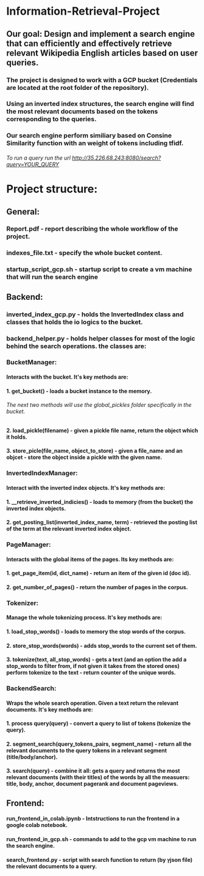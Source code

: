 # Information-Retrieval-Project

## Our goal: Design and implement a search engine that can efficiently and effectively retrieve relevant Wikipedia English articles based on user queries.
### The project is designed to work with a GCP bucket (Credentials are located at the root folder of the repository).
### Using an inverted index structures, the search engine will find the most relevant documents based on the tokens corresponding to the queries.
### Our search engine perform similiary based on Consine Similarity function with an weight of tokens including tfidf.
###### To run a query run the url http://35.226.68.243:8080/search?query=YOUR_QUERY

# Project structure:

## General:
### Report.pdf - report describing the whole workflow of the project.
### indexes_file.txt - specify the whole bucket content.
### startup_script_gcp.sh - startup script to create a vm machine that will run the search engine

## Backend:
### inverted_index_gcp.py - holds the InvertedIndex class and classes that holds the io logics to the bucket.
### backend_helper.py - holds helper classes for most of the logic behind the search operations. the classes are:
### BucketManager:
#### Interacts with the bucket. It's key methods are:
#### 1. get_bucket() - loads a bucket instance to the memory.
###### The next two methods will use the global_pickles folder specifically in the bucket.
#### 2. load_pickle(filename) - given a pickle file name, return the object which it holds.
#### 3. store_picle(file_name, object_to_store) - given a file_name and an objcet - store the object inside a pickle with the given name.
### InvertedIndexManager:
#### Interact with the inverted index objects. It's key methods are:
#### 1.  __retrieve_inverted_indicies() - loads to memory (from the bucket) the inverted index objects.
#### 2. get_posting_list(inverted_index_name, term) - retrieved the posting list of the term at the relevant inverted index object.
### PageManager:
#### Interacts with the global items of the pages. Its key methods are:
#### 1. get_page_item(id, dict_name) - return an item of the given id (doc id).
#### 2. get_number_of_pages() - return the number of pages in the corpus.
### Tokenizer:
#### Manage the whole tokenizing process. It's key methods are:
#### 1. load_stop_words() - loads to memory the stop words of the corpus.
#### 2. store_stop_words(words) - adds stop_words to the current set of them.
#### 3. tokenize(text, all_stop_words) - gets a text (and an option the add a stop_words to filter from, if not given it takes from the stored ones) perform tokenize to the text - return counter of the unique words.
### BackendSearch:
#### Wraps the whole search operation. Given a text return the relevant documents. It's key methods are:
#### 1. process query(query) - convert a query to list of tokens (tokenize the query).
#### 2. segment_search(query_tokens_pairs, segment_name) - return all the relevant documents to the query tokens in a relevant segment (title/body/anchor).
#### 3. search(query) - combine it all: gets a query and returns the most relevant documents (with their titles) of the words by all the measuers: title, body, anchor, document pagerank and document pageviews.
## Frontend:
#### run_frontend_in_colab.ipynb - Intstructions to run the frontend in a google colab notebook.
#### run_frontend_in_gcp.sh - commands to add to the gcp vm machine to run the search engine.
#### search_frontend.py - script with search function to return (by ץjson file) the relevant documents to a query.
